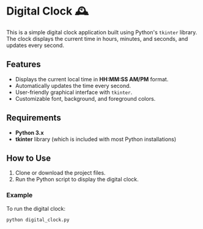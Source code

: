 # Digital Clock 🕰️

This is a simple digital clock application built using Python's `tkinter` library. The clock displays the current time in hours, minutes, and seconds, and updates every second.

## Features

- Displays the current local time in **HH:MM:SS AM/PM** format.
- Automatically updates the time every second.
- User-friendly graphical interface with `tkinter`.
- Customizable font, background, and foreground colors.

## Requirements

- **Python 3.x**
- **tkinter** library (which is included with most Python installations)

## How to Use

1. Clone or download the project files.
2. Run the Python script to display the digital clock.
   
### Example

To run the digital clock:
```bash
python digital_clock.py
